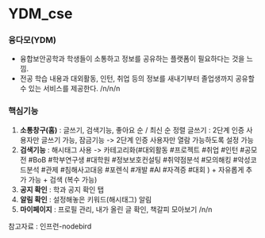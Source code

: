 # YDM_cse
### 융다모(YDM)


* 융합보안공학과 학생들이 소통하고 정보를 공유하는 플랫폼이 필요하다는 것을 느낌.
* 전공 학습 내용과 대외활동, 인턴, 취업 등의 정보를 새내기부터 졸업생까지 공유할 수 있는 서비스를 제공한다.
/n/n/n


### 핵심기능
1. **소통창구(홈)** : 글쓰기, 검색기능, 좋아요 순 / 최신 순 정렬
  글쓰기 : 2단계 인증 사용자만 글쓰기 가능, 잠금기능 -> 2단계 인증 사용자만 열람 가능하도록 설정 가능
2. **검색기능** : 해시태그 사용 -> 카테고리화(#대외활동 #프로젝트 #취업 #인턴 #공모전 #BoB #학부연구생 #대학원 #정보보호컨설팅 #취약점분석 #모의해킹 #악성코드분석 #관제 #침해사고대응 #포렌식 #개발 #AI #자격증 #대회 )  + 자유롭게 추가 가능 + 검색 (복수 가능)
3. **공지 확인** : 학과 공지 확인 탭
4. **알림 확인** : 설정해놓은 키워드(해시태그) 알림
5. **마이페이지** : 프로필 관리, 내가 올린 글 확인, 책갈피 모아보기
/n/n

참고자료 : 인프런-nodebird
